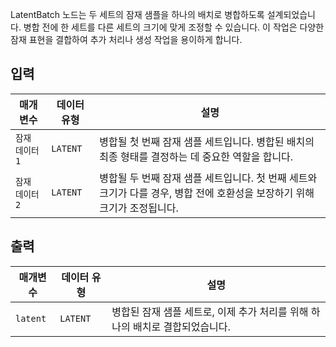 
LatentBatch 노드는 두 세트의 잠재 샘플을 하나의 배치로 병합하도록 설계되었습니다. 병합 전에 한 세트를 다른 세트의 크기에 맞게 조정할 수 있습니다. 이 작업은 다양한 잠재 표현을 결합하여 추가 처리나 생성 작업을 용이하게 합니다.

## 입력

| 매개변수   | 데이터 유형 | 설명                                                                                                                      |
| ---------- | ----------- | ------------------------------------------------------------------------------------------------------------------------- |
| `잠재 데이터1` | `LATENT`    | 병합될 첫 번째 잠재 샘플 세트입니다. 병합된 배치의 최종 형태를 결정하는 데 중요한 역할을 합니다.                          |
| `잠재 데이터2` | `LATENT`    | 병합될 두 번째 잠재 샘플 세트입니다. 첫 번째 세트와 크기가 다를 경우, 병합 전에 호환성을 보장하기 위해 크기가 조정됩니다. |

## 출력

| 매개변수 | 데이터 유형 | 설명                                                                         |
| -------- | ----------- | ---------------------------------------------------------------------------- |
| `latent` | `LATENT`    | 병합된 잠재 샘플 세트로, 이제 추가 처리를 위해 하나의 배치로 결합되었습니다. |
